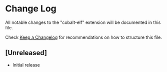 # Change Log

All notable changes to the "cobalt-elf" extension will be documented in this file.

Check [Keep a Changelog](http://keepachangelog.com/) for recommendations on how to structure this file.

## [Unreleased]

- Initial release
